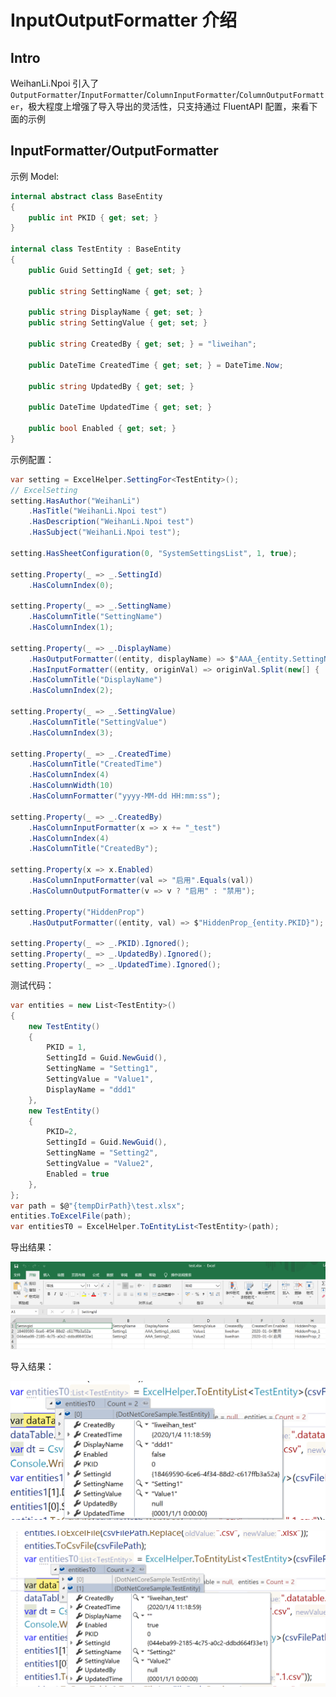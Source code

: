 # InputOutputFormatter 介绍

## Intro

WeihanLi.Npoi 引入了 `OutputFormatter`/`InputFormatter`/`ColumnInputFormatter`/`ColumnOutputFormatter`，极大程度上增强了导入导出的灵活性，只支持通过 FluentAPI 配置，来看下面的示例

## InputFormatter/OutputFormatter

示例 Model:

``` csharp
internal abstract class BaseEntity
{
    public int PKID { get; set; }
}

internal class TestEntity : BaseEntity
{
    public Guid SettingId { get; set; }

    public string SettingName { get; set; }

    public string DisplayName { get; set; }
    public string SettingValue { get; set; }

    public string CreatedBy { get; set; } = "liweihan";

    public DateTime CreatedTime { get; set; } = DateTime.Now;

    public string UpdatedBy { get; set; }

    public DateTime UpdatedTime { get; set; }

    public bool Enabled { get; set; }
}
```

示例配置：

``` csharp
var setting = ExcelHelper.SettingFor<TestEntity>();
// ExcelSetting
setting.HasAuthor("WeihanLi")
    .HasTitle("WeihanLi.Npoi test")
    .HasDescription("WeihanLi.Npoi test")
    .HasSubject("WeihanLi.Npoi test");

setting.HasSheetConfiguration(0, "SystemSettingsList", 1, true);

setting.Property(_ => _.SettingId)
    .HasColumnIndex(0);

setting.Property(_ => _.SettingName)
    .HasColumnTitle("SettingName")
    .HasColumnIndex(1);

setting.Property(_ => _.DisplayName)
    .HasOutputFormatter((entity, displayName) => $"AAA_{entity.SettingName}_{displayName}")
    .HasInputFormatter((entity, originVal) => originVal.Split(new[] { '_' })[2])
    .HasColumnTitle("DisplayName")
    .HasColumnIndex(2);

setting.Property(_ => _.SettingValue)
    .HasColumnTitle("SettingValue")
    .HasColumnIndex(3);

setting.Property(_ => _.CreatedTime)
    .HasColumnTitle("CreatedTime")
    .HasColumnIndex(4)
    .HasColumnWidth(10)
    .HasColumnFormatter("yyyy-MM-dd HH:mm:ss");

setting.Property(_ => _.CreatedBy)
    .HasColumnInputFormatter(x => x += "_test")
    .HasColumnIndex(4)
    .HasColumnTitle("CreatedBy");

setting.Property(x => x.Enabled)
    .HasColumnInputFormatter(val => "启用".Equals(val))
    .HasColumnOutputFormatter(v => v ? "启用" : "禁用");

setting.Property("HiddenProp")
    .HasOutputFormatter((entity, val) => $"HiddenProp_{entity.PKID}");

setting.Property(_ => _.PKID).Ignored();
setting.Property(_ => _.UpdatedBy).Ignored();
setting.Property(_ => _.UpdatedTime).Ignored();
```

测试代码：

``` csharp
var entities = new List<TestEntity>()
{
    new TestEntity()
    {
        PKID = 1,
        SettingId = Guid.NewGuid(),
        SettingName = "Setting1",
        SettingValue = "Value1",
        DisplayName = "ddd1"
    },
    new TestEntity()
    {
        PKID=2,
        SettingId = Guid.NewGuid(),
        SettingName = "Setting2",
        SettingValue = "Value2",
        Enabled = true
    },
};
var path = $@"{tempDirPath}\test.xlsx";
entities.ToExcelFile(path);
var entitiesT0 = ExcelHelper.ToEntityList<TestEntity>(path);
```

导出结果：

![](./images/489462-20200104112133779-1180097402.png)


导入结果：

![](./images/489462-20200104112017420-1450911242.png)

![](./images/489462-20200104112025927-873408781.png)

